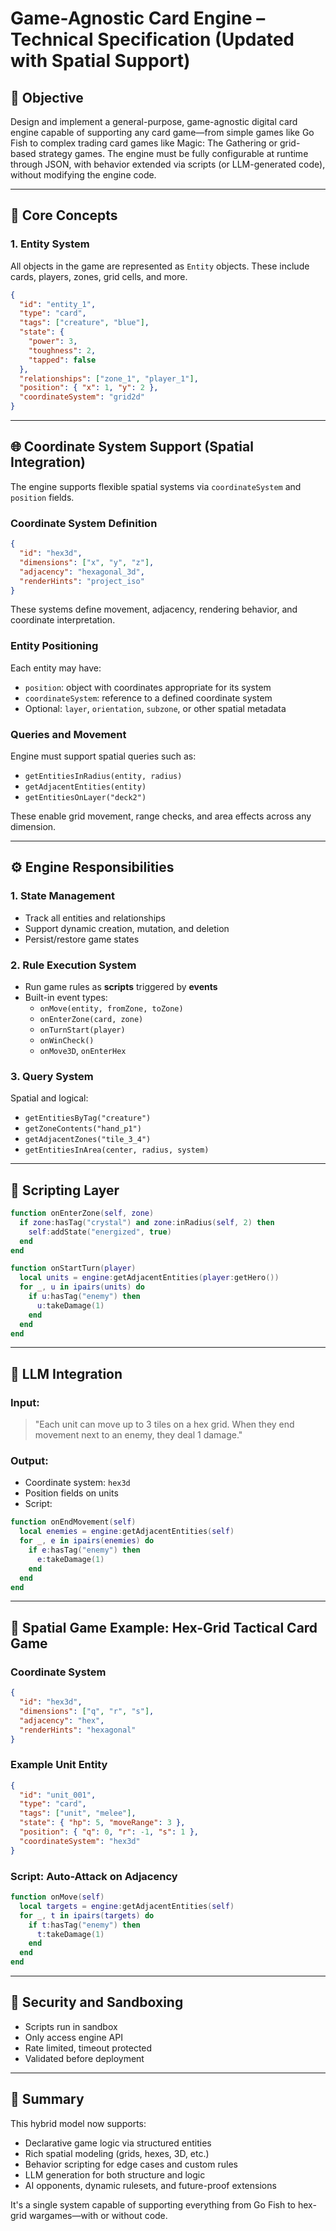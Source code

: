 # Game-Agnostic Card Engine – Technical Specification (Updated with Spatial Support)

## 🎯 Objective

Design and implement a general-purpose, game-agnostic digital card engine capable of supporting any card game—from simple games like Go Fish to complex trading card games like Magic: The Gathering or grid-based strategy games. The engine must be fully configurable at runtime through JSON, with behavior extended via scripts (or LLM-generated code), without modifying the engine code.

---

## 🧱 Core Concepts

### 1. Entity System

All objects in the game are represented as `Entity` objects. These include cards, players, zones, grid cells, and more.

```json
{
  "id": "entity_1",
  "type": "card",
  "tags": ["creature", "blue"],
  "state": {
    "power": 3,
    "toughness": 2,
    "tapped": false
  },
  "relationships": ["zone_1", "player_1"],
  "position": { "x": 1, "y": 2 },
  "coordinateSystem": "grid2d"
}
```

---

## 🌐 Coordinate System Support (Spatial Integration)

The engine supports flexible spatial systems via `coordinateSystem` and `position` fields.

### Coordinate System Definition

```json
{
  "id": "hex3d",
  "dimensions": ["x", "y", "z"],
  "adjacency": "hexagonal_3d",
  "renderHints": "project_iso"
}
```

These systems define movement, adjacency, rendering behavior, and coordinate interpretation.

### Entity Positioning

Each entity may have:

- `position`: object with coordinates appropriate for its system
- `coordinateSystem`: reference to a defined coordinate system
- Optional: `layer`, `orientation`, `subzone`, or other spatial metadata

### Queries and Movement

Engine must support spatial queries such as:

- `getEntitiesInRadius(entity, radius)`
- `getAdjacentEntities(entity)`
- `getEntitiesOnLayer("deck2")`

These enable grid movement, range checks, and area effects across any dimension.

---

## ⚙️ Engine Responsibilities

### 1. State Management

- Track all entities and relationships
- Support dynamic creation, mutation, and deletion
- Persist/restore game states

### 2. Rule Execution System

- Run game rules as **scripts** triggered by **events**
- Built-in event types:
  - `onMove(entity, fromZone, toZone)`
  - `onEnterZone(card, zone)`
  - `onTurnStart(player)`
  - `onWinCheck()`
  - `onMove3D`, `onEnterHex`

### 3. Query System

Spatial and logical:
- `getEntitiesByTag("creature")`
- `getZoneContents("hand_p1")`
- `getAdjacentZones("tile_3_4")`
- `getEntitiesInArea(center, radius, system)`

---

## 🧩 Scripting Layer

```lua
function onEnterZone(self, zone)
  if zone:hasTag("crystal") and zone:inRadius(self, 2) then
    self:addState("energized", true)
  end
end

function onStartTurn(player)
  local units = engine:getAdjacentEntities(player:getHero())
  for _, u in ipairs(units) do
    if u:hasTag("enemy") then
      u:takeDamage(1)
    end
  end
end
```

---

## 🤖 LLM Integration

### Input:
> "Each unit can move up to 3 tiles on a hex grid. When they end movement next to an enemy, they deal 1 damage."

### Output:
- Coordinate system: `hex3d`
- Position fields on units
- Script:
```lua
function onEndMovement(self)
  local enemies = engine:getAdjacentEntities(self)
  for _, e in ipairs(enemies) do
    if e:hasTag("enemy") then
      e:takeDamage(1)
    end
  end
end
```

---

## 🧪 Spatial Game Example: Hex-Grid Tactical Card Game

### Coordinate System
```json
{
  "id": "hex3d",
  "dimensions": ["q", "r", "s"],
  "adjacency": "hex",
  "renderHints": "hexagonal"
}
```

### Example Unit Entity
```json
{
  "id": "unit_001",
  "type": "card",
  "tags": ["unit", "melee"],
  "state": { "hp": 5, "moveRange": 3 },
  "position": { "q": 0, "r": -1, "s": 1 },
  "coordinateSystem": "hex3d"
}
```

### Script: Auto-Attack on Adjacency
```lua
function onMove(self)
  local targets = engine:getAdjacentEntities(self)
  for _, t in ipairs(targets) do
    if t:hasTag("enemy") then
      t:takeDamage(1)
    end
  end
end
```

---

## 🔐 Security and Sandboxing

- Scripts run in sandbox
- Only access engine API
- Rate limited, timeout protected
- Validated before deployment

---

## 🧠 Summary

This hybrid model now supports:

- Declarative game logic via structured entities
- Rich spatial modeling (grids, hexes, 3D, etc.)
- Behavior scripting for edge cases and custom rules
- LLM generation for both structure and logic
- AI opponents, dynamic rulesets, and future-proof extensions

It's a single system capable of supporting everything from Go Fish to hex-grid wargames—with or without code.
